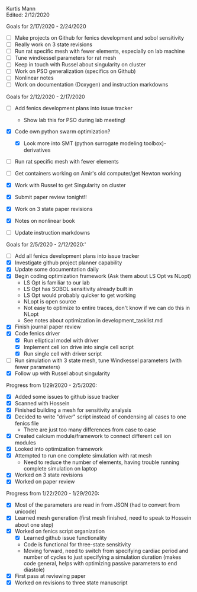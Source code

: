 Kurtis Mann  
Edited: 2/12/2020

Goals for 2/17/2020 - 2/24/2020
- [ ] Make projects on Github for fenics development and sobol sensitivity
- [ ] Really work on 3 state revisions
- [ ] Run rat specific mesh with fewer elements, especially on lab machine
- [ ] Tune windkessel parameters for rat mesh
- [ ] Keep in touch with Russel about singularity on cluster
- [ ] Work on PSO generalization (specifics on Github)
- [ ] Nonlinear notes
- [ ] Work on documentation (Doxygen) and instruction markdowns

Goals for 2/12/2020 - 2/17/2020
- [ ] Add fenics development plans into issue tracker
    * Show lab this for PSO during lab meeting!
- [x] Code own python swarm optimization?
  - [x] Look more into SMT (python surrogate modeling toolbox)- derivatives
- [ ] Run rat specific mesh with fewer elements
- [ ] Get containers working on Amir's old computer/get Newton working
- [x] Work with Russel to get Singularity on cluster
- [x] Submit paper review tonight!!
- [x] Work on 3 state paper revisions
- [x] Notes on nonlinear book
- [ ] Update instruction markdowns




Goals for 2/5/2020 - 2/12/2020:'
- [ ] Add all fenics development plans into issue tracker
- [x] Investigate github project planner capability
- [x] Update some documentation daily
- [x] Begin coding optimization framework (Ask them about LS Opt vs NLopt)
    * LS Opt is familiar to our lab
    * LS Opt has SOBOL sensitivity already built in
    * LS Opt would probably quicker to get working
    * NLopt is open source
    * Not easy to optimize to entire traces, don't know if we can do this in NLopt
    * See notes about optimization in development_tasklist.md
- [x] Finish journal paper review
- [x] Code fenics driver
  -[x] Run elliptical model with driver
  -[x] Implement cell ion drive into single cell script
  -[x] Run single cell with driver script
- [ ] Run simulation with 3 state mesh, tune Windkessel parameters (with fewer parameters)
- [x] Follow up with Russel about singularity

Progress from 1/29/2020 - 2/5/2020:
- [x] Added some issues to github issue tracker
- [x] Scanned with Hossein
- [x] Finished building a mesh for sensitivity analysis
- [x] Decided to write "driver" script instead of condensing all cases to one fenics file
    * There are just too many differences from case to case
- [x] Created calcium module/framework to connect different cell ion modules
- [x] Looked into optimization framework
- [x] Attempted to run one complete simulation with rat mesh
    * Need to reduce the number of elements, having trouble running complete simulation on laptop
- [x] Worked on 3 state revisions
- [x] Worked on paper review

Progress from 1/22/2020 - 1/29/2020:  
- [x] Most of the parameters are read in from JSON (had to convert from unicode)  
- [x] Learned mesh generation (first mesh finished, need to speak to Hossein about one step)  
- [x] Worked on fenics script organization  
    - [x] Learned github issue functionality  
    - Code is functional for three-state sensitivity  
    - Moving forward, need to switch from specifying cardiac period and number of cycles to just specifying a simulation duration (makes code general, helps with optimizing passive parameters to end diastole)  
- [x] First pass at reviewing paper  
- [x] Worked on revisions to three state manuscript  
